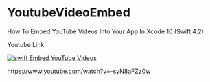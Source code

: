 # YoutubeVideoEmbed
How To Embed YouTube Videos Into Your App In Xcode 10 (Swift 4.2)

Youtube Link.

[![swift Embed YouTube Videos ](https://img.youtube.com/vi/-syN8aFZz0w/0.jpg)](https://www.youtube.com/watch?v=-syN8aFZz0w)

https://www.youtube.com/watch?v=-syN8aFZz0w
